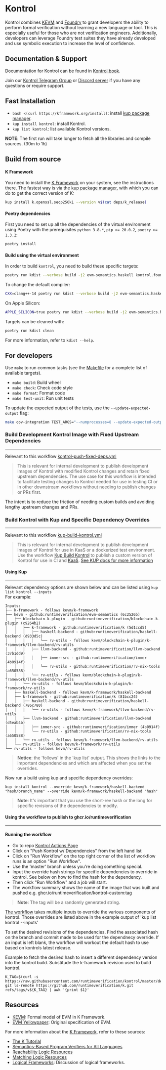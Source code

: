 # Kontrol
Kontrol combines [KEVM](https://github.com/runtimeverification/evm-semantics) and [Foundry](https://book.getfoundry.sh/) to grant developers the ability to perform formal verification without learning a new language or tool. This is especially useful for those who are not verification engineers. Additionally, developers can leverage Foundry test suites they have already developed and use symbolic execution to increase the level of confidence.

## Documentation & Support
Documentation for Kontrol can be found in [Kontrol book](https://docs.runtimeverification.com/kontrol).

Join our [Kontrol Telegram Group](https://t.me/rv_kontrol) or [Discord server](https://discord.com/invite/CurfmXNtbN) if you have any questions or require support.

## Fast Installation

-   `bash <(curl https://kframework.org/install)`: install [kup package manager].
-   `kup install kontrol`: install Kontrol.
-   `kup list kontrol`: list available Kontrol versions.

**NOTE**: The first run will take longer to fetch all the libraries and compile sources. (30m to 1h)

## Build from source

#### K Framework

You need to install the [K Framework] on your system, see the instructions there.
The fastest way is via the [kup package manager], with which you can do to get the correct version of K:

```sh
kup install k.openssl.secp256k1 --version v$(cat deps/k_release)
```

#### Poetry dependencies

First you need to set up all the dependencies of the virtual environment using Poetry with the prerequisites `python 3.8.*`, `pip >= 20.0.2`, `poetry >= 1.3.2`:
```sh
poetry install
```

#### Build using the virtual environment

In order to build `kontrol`, you need to build these specific targets:
```sh
poetry run kdist --verbose build -j2 evm-semantics.haskell kontrol.foundry
```

To change the default compiler:
```sh
CXX=clang++-14 poetry run kdist --verbose build -j2 evm-semantics.haskell kontrol.foundry
```

On Apple Silicon:
```sh
APPLE_SILICON=true poetry run kdist --verbose build -j2 evm-semantics.haskell kontrol.foundry
```

Targets can be cleaned with:
```sh
poetry run kdist clean
```

For more information, refer to `kdist --help`.


## For developers

Use `make` to run common tasks (see the [Makefile](Makefile) for a complete list of available targets).

* `make build`: Build wheel
* `make check`: Check code style
* `make format`: Format code
* `make test-unit`: Run unit tests

To update the expected output of the tests, use the `--update-expected-output` flag:
```sh
make cov-integration TEST_ARGS="--numprocesses=8 --update-expected-output"
```

### Build Development Kontrol Image with Fixed Upstream Dependencies
--------------------------------
Relevant to this workflow [kontrol-push-fixed-deps.yml](.github/workflows/kontrol-push-fixed-deps.yml)
>This is relevant for internal development to publish development images of Kontrol with modified Kontrol changes and retain fixed upstream dependencies.
The use case for this workflow is intended to facilitate testing changes to Kontrol needed for use in testing CI or in other downstream workflows without needing to publish changes or PRs first.

The intent is to reduce the friction of needing custom builds and avoiding lengthy upstream changes and PRs.

### Build Kontrol with Kup and Specific Dependency Overrides
--------------------------------
Relevant to this workflow [kup-build-kontrol.yml](.github/workflows/kontrol-push-unfixed-deps.yml)
> This is relevant for internal development to publish development images of Kontrol for use in KaaS or a dockerized test environment.
Use the workflow [Kup Build Kontrol](.github/workflows/kup-build-kontrol.yml) to publish a custom version of Kontrol for use in CI and [KaaS](https://kaas.runtimeverification.com/).
[See KUP docs for more information](https://github.com/runtimeverification/kup/blob/master/src/kup/install-help.md#kup-install----override)

#### Using Kup 
-------------
Relevant dependency options are shown below and can be listed using `kup list kontrol --inputs`  
For example: 
```
Inputs:
├── k-framework - follows kevm/k-framework
├── kevm - github:runtimeverification/evm-semantics (6c2526b)
│   ├── blockchain-k-plugin - github:runtimeverification/blockchain-k-plugin (c9264b2)
│   │   ├── k-framework - github:runtimeverification/k (5d1ccd5)
│   │   │   ├── haskell-backend - github:runtimeverification/haskell-backend (d933d5c)
│   │   │   │   └── rv-utils - follows kevm/blockchain-k-plugin/k-framework/llvm-backend/rv-utils
│   │   │   ├── llvm-backend - github:runtimeverification/llvm-backend (37b1dd9)
│   │   │   │   ├── immer-src - github:runtimeverification/immer (4b0914f)
│   │   │   │   └── rv-utils - github:runtimeverification/rv-nix-tools (a650588)
│   │   │   └── rv-utils - follows kevm/blockchain-k-plugin/k-framework/llvm-backend/rv-utils
│   │   └── rv-utils - follows kevm/blockchain-k-plugin/k-framework/rv-utils
│   ├── haskell-backend - follows kevm/k-framework/haskell-backend
│   ├── k-framework - github:runtimeverification/k (81bcc24)
│   │   ├── haskell-backend - github:runtimeverification/haskell-backend (786c780)
│   │   │   └── rv-utils - follows kevm/k-framework/llvm-backend/rv-utils
│   │   ├── llvm-backend - github:runtimeverification/llvm-backend (d5eab4b)
│   │   │   ├── immer-src - github:runtimeverification/immer (4b0914f)
│   │   │   └── rv-utils - github:runtimeverification/rv-nix-tools (a650588)
│   │   └── rv-utils - follows kevm/k-framework/llvm-backend/rv-utils
│   └── rv-utils - follows kevm/k-framework/rv-utils
└── rv-utils - follows kevm/rv-utils
```
> **Notice**: the 'follows' in the 'kup list' output. This shows the links to the important dependencies and which are affected when you set the overrides. 

Now run a build using kup and specific dependency overrides:    

`kup install kontrol --override kevm/k-framework/haskell-backend "hash/branch_name" --override kevm/k-framework/haskell-backend "hash"`  

> **Note**: It's important that you use the short-rev hash or the long for specific revisions of the dependencies to modify. 

#### Using the workflow to publish to ghcr.io/runtimeverification
--------------------------------

#### Running the workflow
- Go to repo [Kontrol Actions Page](https://github.com/runtimeverification/kontrol/actions) 
- Click on "Push Kontrol w/ Dependencies" from the left hand list 
- Click on "Run Workflow" on the top right corner of the list of workflow runs is an option "Run Workflow".
- Use the 'master' branch unless you're doing something special.
- Input the override hash strings for specific dependencies to override in kontrol. See below on how to find the hash for the dependency.
- Then click "Run Workflow" and a job will start.
- The workflow summary shows the name of the image that was built and pushed e.g. ghcr.io/runtimeverification/kontrol-custom:tag 

> **Note**: The tag will be a randomly generated string.

[The workflow](.github/workflows/kontrol-push-unfixed-deps.yml) takes multiple inputs to override the various components of kontrol. Those overrides are listed above in the example output of 'kup list kontrol --inputs' 

To set the desired revisions of the dependencies. Find the associated hash on the branch and commit made to be used for the dependnecy override. 
If an input is left blank, the workflow will workout the default hash to use based on kontrols latest release. 

Example to fetch the desired hash to insert a different dependency version into the kontrol build.
Substitude the k-framework revision used to build kontrol.
```
K_TAG=$(curl -s https://raw.githubusercontent.com/runtimeverification/kontrol/master/deps/k_release)
git ls-remote https://github.com/runtimeverification/k.git refs/tags/v${K_TAG} | awk '{print $1}'
```

## Resources

-   [KEVM](https://github.com/runtimeverification/evm-semantics): Formal model of EVM in K Framework.
-   [EVM Yellowpaper](https://github.com/ethereum/yellowpaper): Original specification of EVM.

For more information about the [K Framework], refer to these sources:

-   [The K Tutorial](https://github.com/runtimeverification/k/tree/master/k-distribution/k-tutorial)
-   [Semantics-Based Program Verifiers for All Languages](https://fsl.cs.illinois.edu/publications/stefanescu-park-yuwen-li-rosu-2016-oopsla)
-   [Reachability Logic Resources](http://fsl.cs.illinois.edu/index.php/Reachability_Logic_in_K)
-   [Matching Logic Resources](http://www.matching-logic.org/)
-   [Logical Frameworks](https://dl.acm.org/doi/10.5555/208683.208700): Discussion of logical frameworks.

[K Framework]: <https://kframework.org>
[kup package manager]: <https://github.com/runtimeverification/kup>
